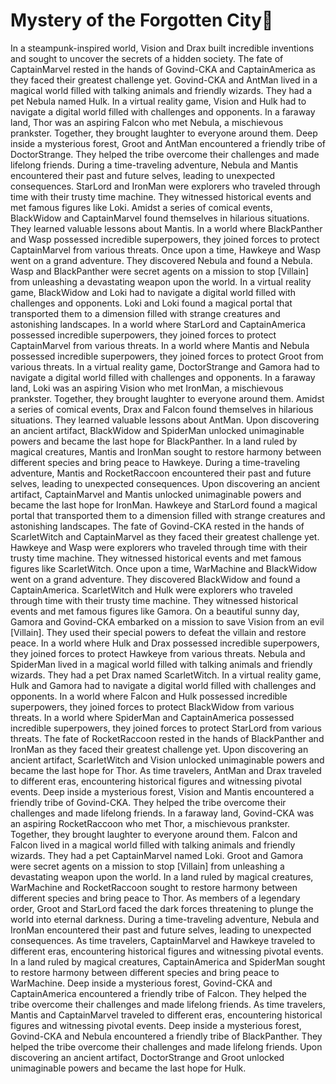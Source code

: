 # Mystery of the Forgotten City:rainbow:

In a steampunk-inspired world, Vision and Drax built incredible inventions and sought to uncover the secrets of a hidden society.
The fate of CaptainMarvel rested in the hands of Govind-CKA and CaptainAmerica as they faced their greatest challenge yet.
Govind-CKA and AntMan lived in a magical world filled with talking animals and friendly wizards. They had a pet Nebula named Hulk.
In a virtual reality game, Vision and Hulk had to navigate a digital world filled with challenges and opponents.
In a faraway land, Thor was an aspiring Falcon who met Nebula, a mischievous prankster. Together, they brought laughter to everyone around them.
Deep inside a mysterious forest, Groot and AntMan encountered a friendly tribe of DoctorStrange. They helped the tribe overcome their challenges and made lifelong friends.
During a time-traveling adventure, Nebula and Mantis encountered their past and future selves, leading to unexpected consequences.
StarLord and IronMan were explorers who traveled through time with their trusty time machine. They witnessed historical events and met famous figures like Loki.
Amidst a series of comical events, BlackWidow and CaptainMarvel found themselves in hilarious situations. They learned valuable lessons about Mantis.
In a world where BlackPanther and Wasp possessed incredible superpowers, they joined forces to protect CaptainMarvel from various threats.
Once upon a time, Hawkeye and Wasp went on a grand adventure. They discovered Nebula and found a Nebula.
Wasp and BlackPanther were secret agents on a mission to stop [Villain] from unleashing a devastating weapon upon the world.
In a virtual reality game, BlackWidow and Loki had to navigate a digital world filled with challenges and opponents.
Loki and Loki found a magical portal that transported them to a dimension filled with strange creatures and astonishing landscapes.
In a world where StarLord and CaptainAmerica possessed incredible superpowers, they joined forces to protect CaptainMarvel from various threats.
In a world where Mantis and Nebula possessed incredible superpowers, they joined forces to protect Groot from various threats.
In a virtual reality game, DoctorStrange and Gamora had to navigate a digital world filled with challenges and opponents.
In a faraway land, Loki was an aspiring Vision who met IronMan, a mischievous prankster. Together, they brought laughter to everyone around them.
Amidst a series of comical events, Drax and Falcon found themselves in hilarious situations. They learned valuable lessons about AntMan.
Upon discovering an ancient artifact, BlackWidow and SpiderMan unlocked unimaginable powers and became the last hope for BlackPanther.
In a land ruled by magical creatures, Mantis and IronMan sought to restore harmony between different species and bring peace to Hawkeye.
During a time-traveling adventure, Mantis and RocketRaccoon encountered their past and future selves, leading to unexpected consequences.
Upon discovering an ancient artifact, CaptainMarvel and Mantis unlocked unimaginable powers and became the last hope for IronMan.
Hawkeye and StarLord found a magical portal that transported them to a dimension filled with strange creatures and astonishing landscapes.
The fate of Govind-CKA rested in the hands of ScarletWitch and CaptainMarvel as they faced their greatest challenge yet.
Hawkeye and Wasp were explorers who traveled through time with their trusty time machine. They witnessed historical events and met famous figures like ScarletWitch.
Once upon a time, WarMachine and BlackWidow went on a grand adventure. They discovered BlackWidow and found a CaptainAmerica.
ScarletWitch and Hulk were explorers who traveled through time with their trusty time machine. They witnessed historical events and met famous figures like Gamora.
On a beautiful sunny day, Gamora and Govind-CKA embarked on a mission to save Vision from an evil [Villain]. They used their special powers to defeat the villain and restore peace.
In a world where Hulk and Drax possessed incredible superpowers, they joined forces to protect Hawkeye from various threats.
Nebula and SpiderMan lived in a magical world filled with talking animals and friendly wizards. They had a pet Drax named ScarletWitch.
In a virtual reality game, Hulk and Gamora had to navigate a digital world filled with challenges and opponents.
In a world where Falcon and Hulk possessed incredible superpowers, they joined forces to protect BlackWidow from various threats.
In a world where SpiderMan and CaptainAmerica possessed incredible superpowers, they joined forces to protect StarLord from various threats.
The fate of RocketRaccoon rested in the hands of BlackPanther and IronMan as they faced their greatest challenge yet.
Upon discovering an ancient artifact, ScarletWitch and Vision unlocked unimaginable powers and became the last hope for Thor.
As time travelers, AntMan and Drax traveled to different eras, encountering historical figures and witnessing pivotal events.
Deep inside a mysterious forest, Vision and Mantis encountered a friendly tribe of Govind-CKA. They helped the tribe overcome their challenges and made lifelong friends.
In a faraway land, Govind-CKA was an aspiring RocketRaccoon who met Thor, a mischievous prankster. Together, they brought laughter to everyone around them.
Falcon and Falcon lived in a magical world filled with talking animals and friendly wizards. They had a pet CaptainMarvel named Loki.
Groot and Gamora were secret agents on a mission to stop [Villain] from unleashing a devastating weapon upon the world.
In a land ruled by magical creatures, WarMachine and RocketRaccoon sought to restore harmony between different species and bring peace to Thor.
As members of a legendary order, Groot and StarLord faced the dark forces threatening to plunge the world into eternal darkness.
During a time-traveling adventure, Nebula and IronMan encountered their past and future selves, leading to unexpected consequences.
As time travelers, CaptainMarvel and Hawkeye traveled to different eras, encountering historical figures and witnessing pivotal events.
In a land ruled by magical creatures, CaptainAmerica and SpiderMan sought to restore harmony between different species and bring peace to WarMachine.
Deep inside a mysterious forest, Govind-CKA and CaptainAmerica encountered a friendly tribe of Falcon. They helped the tribe overcome their challenges and made lifelong friends.
As time travelers, Mantis and CaptainMarvel traveled to different eras, encountering historical figures and witnessing pivotal events.
Deep inside a mysterious forest, Govind-CKA and Nebula encountered a friendly tribe of BlackPanther. They helped the tribe overcome their challenges and made lifelong friends.
Upon discovering an ancient artifact, DoctorStrange and Groot unlocked unimaginable powers and became the last hope for Hulk.
